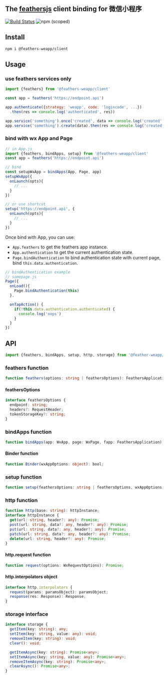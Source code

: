 ## The [feathersjs](https://github.com/feathersjs) client binding for 微信小程序

[![Build Status](https://travis-ci.org/xixilive/feathers-weapp.svg?branch=master)](https://travis-ci.org/xixilive/feathers-weapp)
![npm (scoped)](https://img.shields.io/npm/v/@feathers-weapp/client)

## Install

```sh
npm i @feathers-weapp/client
```

## Usage

### use feathers services only

```js
import {feathers} from '@feathers-weapp/client'

const app = feathers('https://endpoint.api')

app.authenticate({strategy: 'weapp', code: 'logincode', ...})
  .then(res => console.log('authenticated', res))

app.service('something').once('created', data => console.log('created', data))
app.service('something').create(data).then(res => console.log('created', res))
```

### bind with wx App and Page

```js
// in App.js
import {feathers, bindApps, setup} from '@feathers-weapp/client'
const app = feathers('https://endpoint.api')

// bind
const setupWxApp = bindApps(App, Page, app)
setupWxApp({
  onLaunch(opts){
    // ...
  }
})

// or use shortcut
setup('https://endpoint.api', {
  onLaunch(opts){
    // ...
  }
})
```

Once bind with App, you can use:

- `App.feathers` to get the feathers app instance.
- `App.authentication` to get the current authentication state.
- `Page.bindAuthentication` to bind authentication state with current page, bind `this.data.authentication`. 

```js
// bindAuthentication example
// somepage.js
Page({
  onLoad(){
    Page.bindAuthentication(this)
  },

  onTapAction() {
    if(!this.data.authentication.authenticated) {
      console.log('oops')
    }
  }
})
```

## API

```js
import {feathers, bindApps, setup, http, storage} from '@feather-weapp/client'
```

### feathers function

```ts
function feathers(options: string | feathersOptions): FeathersApplication;
```
#### feathersOptions

```ts
interface feathersOptions {
  endpoint: string;
  headers?: RequestHeader;
  tokenStorageKey?: string;
}
```

### bindApps function

```ts
function bindApps(app: WxApp, page: WxPage, fapp: FeathersApplication): Binder;
```

#### Binder function

```ts
function Binder(wxAppOptions: object): bool;
```

### setup function

```ts
function setup(feathersOptions: string | feathersOptions, wxAppOptions: object): bool;
```

### http function

```ts
function http(base: string): httpInstance;
interface httpInstance {
  get(url: string, header?: any): Promise;
  post(url: string, data?: any, header?: any): Promise;
  put(url: string, data?: any, header?: any): Promise;
  patch(url: string, data?: any, header?: any): Promise;
  delete(url: string, header?: any): Promise;
}
```

#### http.request function

```ts
function request(options: WxRequestOptions): Promise;
```

#### http.interpolators object

```ts
interface http.interpolators {
  request(params: paramsObject): paramsObject;
  response(res: Response): Response;
}
```

### storage interface

```ts
interface storage {
  getItem(key: string): any;
  setItem(key: string, value: any): void;
  removeItem(key: string): void;
  clear(): void;

  getItemAsync(key: string): Promise<any>;
  setItemAsync(key: string, value: any): Promise<any>;
  removeItemAsync(key: string): Promise<any>;
  clearAsync(): Promise<any>;
}
```